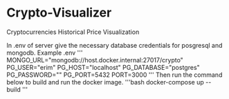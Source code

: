 # Crypto-Visualizer
Cryptocurrencies Historical Price Visualization

In .env of server give the necessary database credentials for posgresql and mongodb.
Example .env
'''
MONGO_URL="mongodb://host.docker.internal:27017/crypto"
PG_USER="erim"
PG_HOST="localhost"
PG_DATABASE="postgres"
PG_PASSWORD=""
PG_PORT=5432
PORT=3000
'''
Then run the command below to build and run the docker image.
'''bash
docker-compose up --build
'''